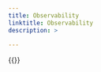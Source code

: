 ```yaml
---
title: Observability
linktitle: Observability
description: >
  
--- 
```

{{<include  file="content/v2/getting-started/upgrade/operator/observability_upgrade.md" >}}
